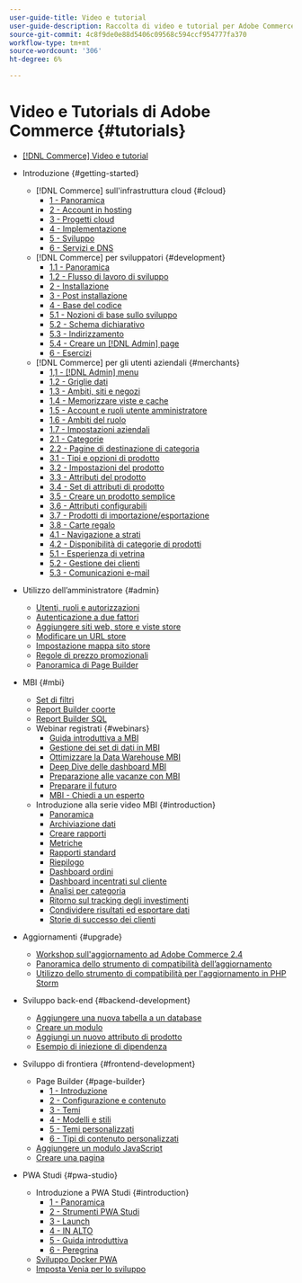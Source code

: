 ```yaml
---
user-guide-title: Video e tutorial
user-guide-description: Raccolta di video e tutorial per Adobe Commerce e Magento Open Source.
source-git-commit: 4c8f9de0e88d5406c09568c594ccf954777fa370
workflow-type: tm+mt
source-wordcount: '306'
ht-degree: 6%

---
```



# Video e Tutorials di Adobe Commerce {#tutorials}

+ [[!DNL Commerce] Video e tutorial](overview.md)

+ Introduzione {#getting-started}
   + [!DNL Commerce] sull&#39;infrastruttura cloud {#cloud}
      + [1 - Panoramica](./cloud/1-overview.md)
      + [2 - Account in hosting](./cloud/2-accounts.md)
      + [3 - Progetti cloud](./cloud/3-projects.md)
      + [4 - Implementazione](./cloud/4-deployment.md)
      + [5 - Sviluppo](./cloud/5-dev-config.md)
      + [6 - Servizi e DNS](./cloud/6-launch.md)
   + [!DNL Commerce] per sviluppatori {#development}
      + [1.1 - Panoramica](./developer/backend-1-1-overview.md)
      + [1.2 - Flusso di lavoro di sviluppo](./developer/backend-1-2-workflow.md)
      + [2 - Installazione](./developer/backend-2-install.md)
      + [3 - Post installazione](./developer/backend-3-post-install.md)
      + [4 - Base del codice](./developer/backend-4-code-base.md)
      + [5.1 - Nozioni di base sullo sviluppo](./developer/backend-5-1-dev-basics.md)
      + [5.2 - Schema dichiarativo](./developer/backend-5-2-declarative-schema.md)
      + [5.3 - Indirizzamento](./developer/backend-5-3-routing.md)
      + [5.4 - Creare un [!DNL Admin] page](./developer/backend-5-4-admin-page.md)
      + [6 - Esercizi](./developer/backend-6-practice.md)
   + [!DNL Commerce] per gli utenti aziendali {#merchants}
      + [1,1 - [!DNL Admin] menu](./merchant/introduction/1-1-menus.md)
      + [1.2 - Griglie dati](./merchant/introduction/1-2-data-grids.md)
      + [1.3 - Ambiti, siti e negozi](./merchant/introduction/1-3-apps-scopes-sites-stores.md)
      + [1.4 - Memorizzare viste e cache](./merchant/introduction/1-4-store-views-cache.md)
      + [1.5 - Account e ruoli utente amministratore](./merchant/introduction/1-5-users-roles.md)
      + [1.6 - Ambiti del ruolo](./merchant/introduction/1-6-role-scopes.md)
      + [1.7 - Impostazioni aziendali](./merchant/introduction/1-7-business-settings.md)
      + [2.1 - Categorie](./merchant/introduction/2-1-categories.md)
      + [2.2 - Pagine di destinazione di categoria](./merchant/introduction/2-2-category-landing-page.md)
      + [3.1 - Tipi e opzioni di prodotto](./merchant/introduction/3-1-product-types-options.md)
      + [3.2 - Impostazioni del prodotto](./merchant/introduction/3-2-product-settings.md)
      + [3.3 - Attributi del prodotto](./merchant/introduction/3-3-product-attributes.md)
      + [3.4 - Set di attributi di prodotto](./merchant/introduction/3-4-product-attribute-sets.md)
      + [3.5 - Creare un prodotto semplice](./merchant/introduction/3-5-create-simple-product.md)
      + [3.6 - Attributi configurabili](./merchant/introduction/3-6-configurable-attributes.md)
      + [3.7 - Prodotti di importazione/esportazione](./merchant/introduction/3-7-import-export-products.md)
      + [3.8 - Carte regalo](./merchant/introduction/3-8-gift-cards.md)
      + [4.1 - Navigazione a strati](./merchant/introduction/4-1-layered-navigation.md)
      + [4.2 - Disponibilità di categorie di prodotti](./merchant/introduction/4-2-arrange-product-categories.md)
      + [5.1 - Esperienza di vetrina](./merchant/introduction/5-1-storefront-experience.md)
      + [5.2 - Gestione dei clienti](./merchant/introduction/5-2-customer-management.md)
      + [5.3 - Comunicazioni e-mail](./merchant/introduction/5-3-store-communications.md)

+ Utilizzo dell’amministratore {#admin}
   + [Utenti, ruoli e autorizzazioni](./merchant/users-roles-permissions.md)
   + [Autenticazione a due fattori](./merchant/two-factor-authentication.md)
   + [Aggiungere siti web, store e viste store](./merchant/add-websites-stores-views.md)
   + [Modificare un URL store](./merchant/change-store-url.md)
   + [Impostazione mappa sito store](./merchant/site-map-setup.md)
   + [Regole di prezzo promozionali](./merchant/promotions-price-rules.md)
   + [Panoramica di Page Builder](./merchant/page-builder-overview.md)

+ MBI {#mbi}
   + [Set di filtri](./merchant/business-intelligence/filter-sets.md)
   + [Report Builder coorte](./merchant/business-intelligence/cohort-report-builder.md)
   + [Report Builder SQL](./merchant/business-intelligence/sql-report-builder.md)
   + Webinar registrati {#webinars}
      + [Guida introduttiva a MBI](./merchant/business-intelligence/webinars/getting-started.md)
      + [Gestione dei set di dati in MBI](./merchant/business-intelligence/webinars/manage-data-sets.md)
      + [Ottimizzare la Data Warehouse MBI](./merchant/business-intelligence/webinars/optimize-data-warehouse.md)
      + [Deep Dive delle dashboard MBI](./merchant/business-intelligence/webinars/dashboards-deep-dive.md)
      + [Preparazione alle vacanze con MBI](./merchant/business-intelligence/webinars/holiday-readiness.md)
      + [Preparare il futuro](./merchant/business-intelligence/prepare-for-future.md)
      + [MBI - Chiedi a un esperto](./merchant/business-intelligence/webinars/ask-expert.md)
   + Introduzione alla serie video MBI {#introduction}
      + [Panoramica](./merchant/business-intelligence/1-overview.md)
      + [Archiviazione dati](./merchant/business-intelligence/2-data-warehousing.md)
      + [Creare rapporti](./merchant/business-intelligence/3-build-reports.md)
      + [Metriche](./merchant/business-intelligence/4-metrics.md)
      + [Rapporti standard](./merchant/business-intelligence/5-standard-reports.md)
      + [Riepilogo](./merchant/business-intelligence/6-executive-summary-dashboard.md)
      + [Dashboard ordini](./merchant/business-intelligence/7-orders-dashboard.md)
      + [Dashboard incentrati sul cliente](./merchant/business-intelligence/8-customer-focused-dashboards.md)
      + [Analisi per categoria](./merchant/business-intelligence/9-category-analysis.md)
      + [Ritorno sul tracking degli investimenti](./merchant/business-intelligence/10-roi-tracking.md)
      + [Condividere risultati ed esportare dati](./merchant/business-intelligence/11-share-results-export-data.md)
      + [Storie di successo dei clienti](./merchant/business-intelligence/12-customer-success.md)

+ Aggiornamenti {#upgrade}
   + [Workshop sull&#39;aggiornamento ad Adobe Commerce 2.4](./upgrade/2.4-upgrade-workshop.md)
   + [Panoramica dello strumento di compatibilità dell’aggiornamento](./upgrade/upgrade-compatibility-tool-overview.md)
   + [Utilizzo dello strumento di compatibilità per l&#39;aggiornamento in PHP Storm](./upgrade/uct-phpstorm.md)

+ Sviluppo back-end {#backend-development}
   + [Aggiungere una nuova tabella a un database](./developer/add-new-db-table.md)
   + [Creare un modulo](developer/create-module.md)
   + [Aggiungi un nuovo attributo di prodotto](./developer/add-product-attribute.md)
   + [Esempio di iniezione di dipendenza](./developer/dependency-injection.md)

+ Sviluppo di frontiera {#frontend-development}
   + Page Builder {#page-builder}
      + [1 - Introduzione](./developer/page-builder/1-intro-case-studies.md)
      + [2 - Configurazione e contenuto](./developer/page-builder/2-config-create-content.md)
      + [3 - Temi](./developer/page-builder/3-themes.md)
      + [4 - Modelli e stili](./developer/page-builder/4-admin-templates-apply-styles.md)
      + [5 - Temi personalizzati](./developer/page-builder/5-customize-theme.md)
      + [6 - Tipi di contenuto personalizzati](developer/page-builder/6-custom-content-types.md)
   + [Aggiungere un modulo JavaScript](developer/add-javascript-module.md)
   + [Creare una pagina](developer/create-new-page.md)

+ PWA Studi {#pwa-studio}
   + Introduzione a PWA Studi {#introduction}
      + [1 - Panoramica](./pwa/introduction/1-overview.md)
      + [2 - Strumenti PWA Studi](./pwa/introduction/2-pwa-studio-tools.md)
      + [3 - Launch](pwa/introduction/3-launch.md)
      + [4 - IN ALTO](./pwa/introduction/4-upward.md)
      + [5 - Guida introduttiva](./pwa/introduction/5-getting-started.md)
      + [6 - Peregrina](./pwa/introduction/6-peregrine.md)
   + [Sviluppo Docker PWA](./pwa/pwa-docker-development.md)
   + [Imposta Venia per lo sviluppo](pwa/set-up-venia-for-dev.md)
